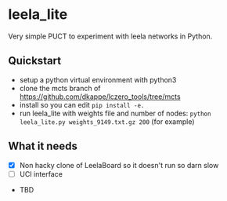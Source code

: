 # leela_lite

Very simple PUCT to experiment with leela networks in Python.

## Quickstart

- setup a python virtual environment with python3
- clone the mcts branch of https://github.com/dkappe/lczero_tools/tree/mcts
- install so you can edit `pip install -e.`
- run leela_lite with weights file and number of nodes: `python leela_lite.py weights_9149.txt.gz 200` (for example)

## What it needs

- [x] Non hacky clone of LeelaBoard so it doesn't run so darn slow
- [ ] UCI interface
- TBD
